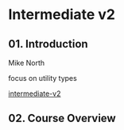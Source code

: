 # Intermediate v2

## 01. Introduction

Mike North

focus on utility types

[intermediate-v2](https://www.typescript-training.com/course/intermediate-v2)

## 02. Course Overview
